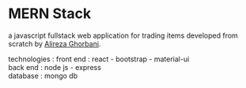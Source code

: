 # MERN Stack
a javascript fullstack web application for trading items developed from scratch by [Alireza Ghorbani](https://github.com/alirezaghrb1999).

technologies : 
front end : react - bootstrap - material-ui 
<br> 
back end : node js - express 
<br> 
database : mongo db
